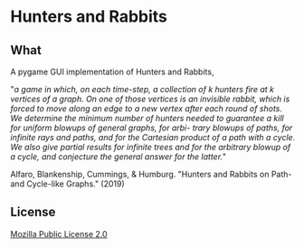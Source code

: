 # Hunters and Rabbits
## What
A pygame GUI implementation of Hunters and Rabbits, 

"*a game in which, on each time-step, a collection of k hunters fire at k vertices of a graph. On one of those vertices is an invisible rabbit, which is forced to move along an edge to a new vertex after each round of shots. We determine the minimum number of hunters needed to guarantee a kill for uniform blowups of general graphs, for arbi- trary blowups of paths, for infinite rays and paths, and for the Cartesian product of a path with a cycle. We also give partial results for infinite trees and for the arbitrary blowup of a cycle, and conjecture the general answer for the latter.*"

Alfaro, Blankenship, Cummings, & Humburg. "Hunters and Rabbits on Path- and Cycle-like Graphs." (2019)

## License
[Mozilla Public License 2.0](https://mozilla.org/MPL/2.0/)
